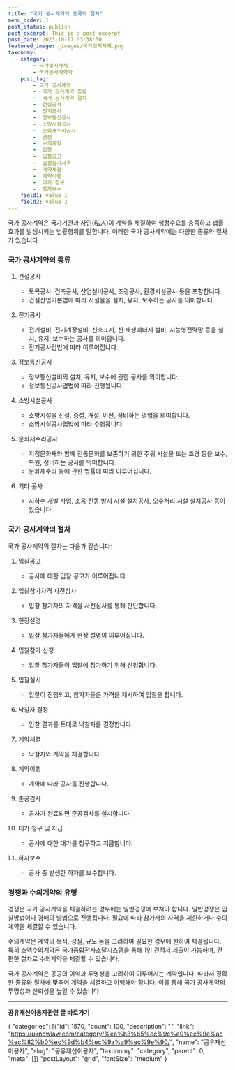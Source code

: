 ```yaml
---
title: "국가 공사계약의 종류와 절차"
menu_order: 1
post_status: publish
post_excerpt: This is a post excerpt
post_date: 2023-10-17 03:38:30
featured_image: _images/국가및지자체.png
taxonomy:
    category:
        - 국가및지자체
        - 국가공사계약자
    post_tag:
        - 국가 공사계약
        -  국가 공사계약 종류
        -  국가 공사계약 절차
        -  건설공사
        -  전기공사
        -  정보통신공사
        -  소방시설공사
        -  문화재수리공사
        -  경쟁
        -  수의계약
        -  입찰
        -  입찰공고
        -  입찰참가자격
        -  계약체결
        -  계약이행
        -  대가 청구
        -  하자보수
    field1: value 1
    field2: value 2
---
```



국가 공사계약은 국가기관과 사인(私人)이 계약을 체결하여 행정수요를 충족하고 법률효과를 발생시키는 법률행위를 말합니다. 이러한 국가 공사계약에는 다양한 종류와 절차가 있습니다.

### 국가 공사계약의 종류

1. 건설공사
   - 토목공사, 건축공사, 산업설비공사, 조경공사, 환경시설공사 등을 포함합니다.
   - 건설산업기본법에 따라 시설물을 설치, 유지, 보수하는 공사를 의미합니다.

2. 전기공사
   - 전기설비, 전기계장설비, 신호표지, 신·재생에너지 설비, 지능형전력망 등을 설치, 유지, 보수하는 공사를 의미합니다.
   - 전기공사업법에 따라 이루어집니다.

3. 정보통신공사
   - 정보통신설비의 설치, 유지, 보수에 관한 공사를 의미합니다.
   - 정보통신공사업법에 따라 진행됩니다.

4. 소방시설공사
   - 소방시설을 신설, 증설, 개설, 이전, 정비하는 영업을 의미합니다.
   - 소방시설공사업법에 따라 수행됩니다.

5. 문화재수리공사
   - 지정문화재와 함께 전통문화를 보존하기 위한 주위 시설물 또는 조경 등을 보수, 복원, 정비하는 공사를 의미합니다.
   - 문화재수리 등에 관한 법률에 따라 이루어집니다.

6. 기타 공사
   - 지하수 개발 사업, 소음·진동 방지 시설 설치공사, 오수처리 시설 설치공사 등이 있습니다.

### 국가 공사계약의 절차

국가 공사계약의 절차는 다음과 같습니다:

1. 입찰공고
   - 공사에 대한 입찰 공고가 이루어집니다.

2. 입찰참가자격 사전심사
   - 입찰 참가자의 자격을 사전심사를 통해 판단합니다.

3. 현장설명
   - 입찰 참가자들에게 현장 설명이 이루어집니다.

4. 입찰참가 신청
   - 입찰 참가자들이 입찰에 참가하기 위해 신청합니다.

5. 입찰실시
   - 입찰이 진행되고, 참가자들은 가격을 제시하여 입찰을 합니다.

6. 낙찰자 결정
   - 입찰 결과를 토대로 낙찰자를 결정합니다.

7. 계약체결
   - 낙찰자와 계약을 체결합니다.

8. 계약이행
   - 계약에 따라 공사를 진행합니다.

9. 준공검사
   - 공사가 완료되면 준공검사를 실시합니다.

10. 대가 청구 및 지급
    - 공사에 대한 대가를 청구하고 지급합니다.

11. 하자보수
    - 공사 중 발생한 하자를 보수합니다.

### 경쟁과 수의계약의 유형

경쟁은 국가 공사계약을 체결하려는 경우에는 일반경쟁에 부쳐야 합니다. 일반경쟁은 입찰방법이나 경매의 방법으로 진행됩니다. 필요에 따라 참가자의 자격을 제한하거나 수의계약을 체결할 수 있습니다.

수의계약은 계약의 목적, 성질, 규모 등을 고려하여 필요한 경우에 한하여 체결됩니다. 특히 소액수의계약은 국가종합전자조달시스템을 통해 1인 견적서 제출이 가능하며, 간편한 절차로 수의계약을 체결할 수 있습니다.

국가 공사계약은 공공의 이익과 투명성을 고려하여 이루어지는 계약입니다. 따라서 정확한 종류와 절차에 맞추어 계약을 체결하고 이행해야 합니다. 이를 통해 국가 공사계약의 투명성과 신뢰성을 높일 수 있습니다.

<!-- wp:separator -->
<hr class="wp-block-separator has-alpha-channel-opacity"/>
<!-- /wp:separator -->
<!-- wp:group {"backgroundColor":"base","layout":{"type":"constrained"}} -->
<div class="wp-block-group has-base-background-color has-background">
<!-- wp:paragraph {"align":"center","fontSize":"large"} -->
<p class="has-text-align-center has-large-font-size"><strong>공유재산이용자관련 글 바로가기</strong></p>
<!-- /wp:paragraph -->

<!-- wp:latest-posts -->
{
"categories": [{"id": 1570, "count": 100, "description": "", "link": "https://uknowlaw.com/category/%ea%b3%b5%ec%9c%a0%ec%9e%ac%ec%82%b0%ec%9d%b4%ec%9a%a9%ec%9e%90/", "name": "공유재산이용자", "slug": "공유재산이용자", "taxonomy": "category", "parent": 0, "meta": []}
"postLayout": "grid",
"fontSize": "medium"
}
<!-- /wp:latest-posts -->

</div>
<!-- /wp:group -->
    